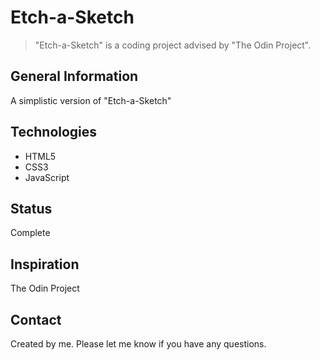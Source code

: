 # Etch-a-Sketch
>"Etch-a-Sketch" is a coding project advised by "The Odin Project".

## General Information
A simplistic version of "Etch-a-Sketch" 

## Technologies
* HTML5
* CSS3
* JavaScript

## Status
Complete

## Inspiration
The Odin Project

## Contact
Created by me. Please let me know if you have any questions.